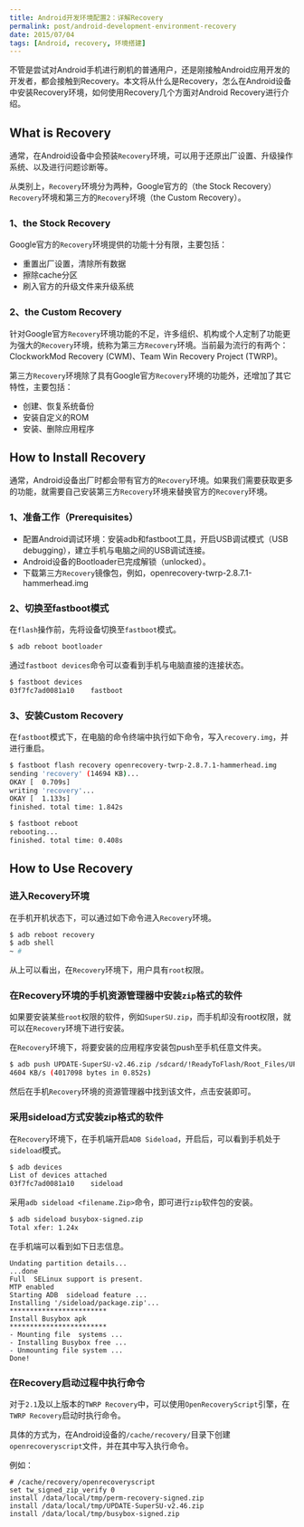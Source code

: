 ```yaml
---
title: Android开发环境配置2：详解Recovery
permalink: post/android-development-environment-recovery
date: 2015/07/04
tags: [Android, recovery, 环境搭建]
---
```


不管是尝试对Android手机进行刷机的普通用户，还是刚接触Android应用开发的开发者，都会接触到Recovery。本文将从什么是Recovery，怎么在Android设备中安装Recovery环境，如何使用Recovery几个方面对Android Recovery进行介绍。


## What is Recovery

通常，在Android设备中会预装`Recovery`环境，可以用于还原出厂设置、升级操作系统、以及进行问题诊断等。

从类别上，`Recovery`环境分为两种，Google官方的（the Stock Recovery）`Recovery`环境和第三方的`Recovery`环境（the Custom Recovery）。

### 1、the Stock Recovery

Google官方的`Recovery`环境提供的功能十分有限，主要包括：

- 重置出厂设置，清除所有数据
- 擦除cache分区
- 刷入官方的升级文件来升级系统

### 2、the Custom Recovery

针对Google官方`Recovery`环境功能的不足，许多组织、机构或个人定制了功能更为强大的`Recovery`环境，统称为第三方`Recovery`环境。当前最为流行的有两个：ClockworkMod Recovery (CWM)、Team Win Recovery Project (TWRP)。

第三方`Recovery`环境除了具有Google官方`Recovery`环境的功能外，还增加了其它特性，主要包括：

- 创建、恢复系统备份
- 安装自定义的ROM
- 安装、删除应用程序


## How to Install Recovery

通常，Android设备出厂时都会带有官方的`Recovery`环境。如果我们需要获取更多的功能，就需要自己安装第三方`Recovery`环境来替换官方的`Recovery`环境。

### 1、准备工作（Prerequisites）

- 配置Android调试环境：安装adb和fastboot工具，开启USB调试模式（USB debugging），建立手机与电脑之间的USB调试连接。
- Android设备的Bootloader已完成解锁（unlocked）。
- 下载第三方`Recovery`镜像包，例如，openrecovery-twrp-2.8.7.1-hammerhead.img

### 2、切换至fastboot模式

在`flash`操作前，先将设备切换至`fastboot`模式。

~~~bash
$ adb reboot bootloader
~~~

通过`fastboot devices`命令可以查看到手机与电脑直接的连接状态。

~~~bash
$ fastboot devices
03f7fc7ad0081a10	fastboot
~~~

### 3、安装Custom Recovery

在`fastboot`模式下，在电脑的命令终端中执行如下命令，写入`recovery.img`，并进行重启。

~~~bash
$ fastboot flash recovery openrecovery-twrp-2.8.7.1-hammerhead.img
sending 'recovery' (14694 KB)...
OKAY [  0.709s]
writing 'recovery'...
OKAY [  1.133s]
finished. total time: 1.842s

$ fastboot reboot
rebooting...
finished. total time: 0.408s
~~~


## How to Use Recovery

### 进入Recovery环境

在手机开机状态下，可以通过如下命令进入`Recovery`环境。

~~~bash
$ adb reboot recovery
$ adb shell
~ #
~~~

从上可以看出，在`Recovery`环境下，用户具有`root`权限。

### 在Recovery环境的手机资源管理器中安装`zip`格式的软件

如果要安装某些`root`权限的软件，例如`SuperSU.zip`，而手机却没有root权限，就可以在`Recovery`环境下进行安装。

在`Recovery`环境下，将要安装的应用程序安装包push至手机任意文件夹。

~~~bash
$ adb push UPDATE-SuperSU-v2.46.zip /sdcard/!ReadyToFlash/Root_Files/UPDATE-SuperSU-v2.46.zip
4604 KB/s (4017098 bytes in 0.852s)
~~~

然后在手机`Recovery`环境的资源管理器中找到该文件，点击安装即可。

### 采用sideload方式安装zip格式的软件

在`Recovery`环境下，在手机端开启`ADB Sideload`，开启后，可以看到手机处于`sideload`模式。

~~~bash
$ adb devices
List of devices attached
03f7fc7ad0081a10	sideload
~~~

采用`adb sideload <filename.Zip>`命令，即可进行`zip`软件包的安装。

~~~bash
$ adb sideload busybox-signed.zip
Total xfer: 1.24x
~~~

在手机端可以看到如下日志信息。

~~~
Undating partition details...
...done
Full  SELinux support is present.
MTP enabled
Starting ADB  sideload feature ...
Installing '/sideload/package.zip'...
************************
Install Busybox apk
************************
- Mounting file  systems ...
- Installing Busybox free ...
- Unmounting file system ...
Done!
~~~

### 在Recovery启动过程中执行命令

对于`2.1`及以上版本的`TWRP Recovery`中，可以使用`OpenRecoveryScript`引擎，在`TWRP Recovery`启动时执行命令。

具体的方式为，在Android设备的`/cache/recovery/`目录下创建`openrecoveryscript`文件，并在其中写入执行命令。

例如：

~~~vim
# /cache/recovery/openrecoveryscript
set tw_signed_zip_verify 0
install /data/local/tmp/perm-recovery-signed.zip
install /data/local/tmp/UPDATE-SuperSU-v2.46.zip
install /data/local/tmp/busybox-signed.zip
~~~
